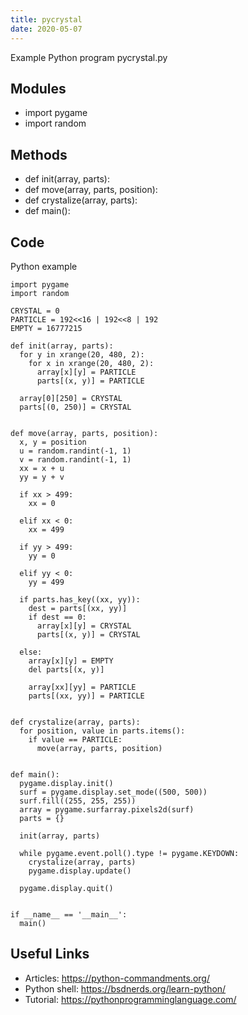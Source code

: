 ```yaml
---
title: pycrystal
date: 2020-05-07
---
```

Example Python program pycrystal.py

## Modules

* import pygame
* import random

## Methods

* def init(array, parts):
* def move(array, parts, position):
* def crystalize(array, parts):
* def main():

## Code

Python example

    import pygame
    import random
    
    CRYSTAL = 0
    PARTICLE = 192<<16 | 192<<8 | 192
    EMPTY = 16777215
    
    def init(array, parts):
      for y in xrange(20, 480, 2):
        for x in xrange(20, 480, 2):
          array[x][y] = PARTICLE
          parts[(x, y)] = PARTICLE
    
      array[0][250] = CRYSTAL
      parts[(0, 250)] = CRYSTAL
    
    
    def move(array, parts, position):
      x, y = position
      u = random.randint(-1, 1)
      v = random.randint(-1, 1)
      xx = x + u
      yy = y + v
    
      if xx > 499:
        xx = 0
    
      elif xx < 0:
        xx = 499
    
      if yy > 499:
        yy = 0
    
      elif yy < 0:
        yy = 499
    
      if parts.has_key((xx, yy)):
        dest = parts[(xx, yy)]
        if dest == 0:
          array[x][y] = CRYSTAL
          parts[(x, y)] = CRYSTAL
    
      else:
        array[x][y] = EMPTY
        del parts[(x, y)]
    
        array[xx][yy] = PARTICLE
        parts[(xx, yy)] = PARTICLE
    
    
    def crystalize(array, parts):
      for position, value in parts.items():
        if value == PARTICLE:
          move(array, parts, position)
    
    
    def main():
      pygame.display.init()
      surf = pygame.display.set_mode((500, 500))
      surf.fill((255, 255, 255))
      array = pygame.surfarray.pixels2d(surf)
      parts = {}
    
      init(array, parts)
    
      while pygame.event.poll().type != pygame.KEYDOWN:
        crystalize(array, parts)
        pygame.display.update()
    
      pygame.display.quit()
    
    
    if __name__ == '__main__':
      main()

## Useful Links

- Articles: https://python-commandments.org/
- Python shell: https://bsdnerds.org/learn-python/
- Tutorial: https://pythonprogramminglanguage.com/
